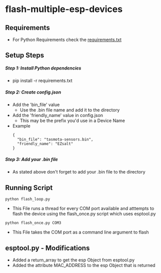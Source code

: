 # flash-multiple-esp-devices

## Requirements
  + For Python Requirements check the [requirements.txt](requirements.txt)

## Setup Steps
##### Step 1: Install Python dependencies
+ pip install -r requirements.txt
##### Step 2: Create config.json
+ Add the 'bin_file' value 
  + Use the .bin file name and add it to the directory
+ Add the 'friendly_name' value in config.json
  + This may be the prefix you'd use in a Device Name
+ Example
    ```
    {
      "bin_file": "tasmota-sensors.bin",
      "friendly_name": "EZsalt"
    }
    ```
##### Step 3: Add your .bin file
+ As stated above don't forget to add your .bin file to the directory

## Running Script
```
python flash_loop.py
```
+ This File runs a thread for every COM port available and atttempts to flash the device using the flash_once.py script which uses esptool.py

```
python flash_once.py COM3
```
+ This File takes the COM port as a command line argument to flash

## esptool.py - Modifications
  + Added a return_array to get the esp Object from esptool.py
  + Added the attribute MAC_ADDRESS to the esp Object that is returned
